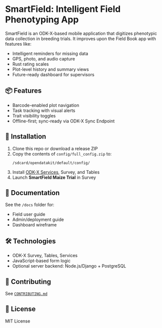 # SmartField: Intelligent Field Phenotyping App

SmartField is an ODK-X-based mobile application that digitizes phenotypic data collection in breeding trials. It improves upon the Field Book app with features like:

- Intelligent reminders for missing data
- GPS, photo, and audio capture
- Rust rating scales
- Plot-level history and summary views
- Future-ready dashboard for supervisors

## 📦 Features
- Barcode-enabled plot navigation
- Task tracking with visual alerts
- Trait visibility toggles
- Offline-first; sync-ready via ODK-X Sync Endpoint

## 🚀 Installation
1. Clone this repo or download a release ZIP
2. Copy the contents of `config/full_config.zip` to:
   ```
   /sdcard/opendatakit/default/config/
   ```
3. Install [ODK-X Services](https://docs.odk-x.org/services-intro/), Survey, and Tables
4. Launch **SmartField Maize Trial** in Survey

## 📄 Documentation
See the `/docs` folder for:
- Field user guide
- Admin/deployment guide
- Dashboard wireframe

## 🛠 Technologies
- ODK-X Survey, Tables, Services
- JavaScript-based form logic
- Optional server backend: Node.js/Django + PostgreSQL

## 🤝 Contributing
See [`CONTRIBUTING.md`](CONTRIBUTING.md)

## 📜 License
MIT License
